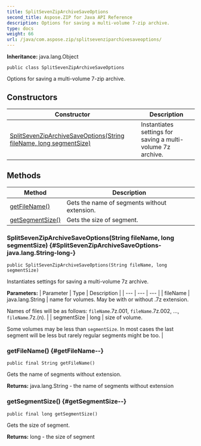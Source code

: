 ```yaml
---
title: SplitSevenZipArchiveSaveOptions
second_title: Aspose.ZIP for Java API Reference
description: Options for saving a multi-volume 7-zip archive.
type: docs
weight: 66
url: /java/com.aspose.zip/splitsevenziparchivesaveoptions/
---
```


**Inheritance:**
java.lang.Object
```
public class SplitSevenZipArchiveSaveOptions
```

Options for saving a multi-volume 7-zip archive.
## Constructors

| Constructor | Description |
| --- | --- |
| [SplitSevenZipArchiveSaveOptions(String fileName, long segmentSize)](#SplitSevenZipArchiveSaveOptions-java.lang.String-long-) | Instantiates settings for saving a multi-volume 7z archive. |
## Methods

| Method | Description |
| --- | --- |
| [getFileName()](#getFileName--) | Gets the name of segments without extension. |
| [getSegmentSize()](#getSegmentSize--) | Gets the size of segment. |
### SplitSevenZipArchiveSaveOptions(String fileName, long segmentSize) {#SplitSevenZipArchiveSaveOptions-java.lang.String-long-}
```
public SplitSevenZipArchiveSaveOptions(String fileName, long segmentSize)
```


Instantiates settings for saving a multi-volume 7z archive.

**Parameters:**
| Parameter | Type | Description |
| --- | --- | --- |
| fileName | java.lang.String | name for volumes. May be with or without .7z extension.

Names of files will be as follows: `fileName`.7z.001, `fileName`.7z.002, ..., `fileName`.7z.(n). |
| segmentSize | long | size of volume.

Some volumes may be less than `segmentSize`. In most cases the last segment will be less but rarely regular segments might be too. |

### getFileName() {#getFileName--}
```
public final String getFileName()
```


Gets the name of segments without extension.

**Returns:**
java.lang.String - the name of segments without extension
### getSegmentSize() {#getSegmentSize--}
```
public final long getSegmentSize()
```


Gets the size of segment.

**Returns:**
long - the size of segment
